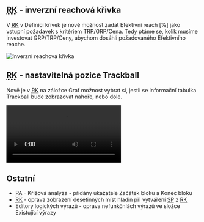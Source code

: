 ﻿---
categories: [fenix]
layout: fenix
---
## <abbr title="Reachové křivky">RK</abbr> - inverzní reachová křivka
V <abbr title="Reachové křivky">RK</abbr> v Definici křivek je nově možnost zadat Efektivní reach [%] jako vstupní požadavek s kritériem TRP/GRP/Cena. Tedy ptáme se, kolik musíme investovat GRP/TRP/Ceny, abychom dosáhli požadovaného Efektivního reache.

![Inverzní reachová křivka]({{site.url}}/data/inverznireachovka.png "Inverzní reachová křivka")

## <abbr title="Reachové křivky">RK</abbr> - nastavitelná pozice Trackball
Nově je v <abbr title="Reachové křivky">RK</abbr> na záložce Graf možnost vybrat si, jestli se informační tabulka Trackball bude zobrazovat nahoře, nebo dole.

![Nastavitelná pozice Trackball]({{site.url}}/data/trackballpozice.mp4 "Nastavitelná pozice Trackball")

## Ostatní
<ul>
<li><abbr title="Postanalýza">PA</abbr> - Křížová analýza - přidány ukazatele Začátek bloku a Konec bloku</li>
<li><abbr title="Reachové křivky">RK</abbr> - oprava zobrazení desetinných míst hladin při vytváření <abbr title="Strategický plán">SP</abbr> z <abbr title="Reachové křivky">RK</abbr></li>
<li>Editory logických výrazů - oprava nefunkčníách výrazů ve složce Existující výrazy</li>
</ul>